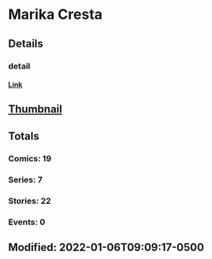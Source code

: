 # Marika  Cresta 
## Details
### detail
#### [Link](http://marvel.com/comics/creators/13199/marika_cresta?utm_campaign=apiRef&utm_source=225578a89fc76f3d20fbffda5d17a88d)
## [Thumbnail](http://i.annihil.us/u/prod/marvel/i/mg/b/40/image_not_available.jpg)
## Totals
### Comics: 19
### Series: 7
### Stories: 22
### Events: 0
## Modified: 2022-01-06T09:09:17-0500